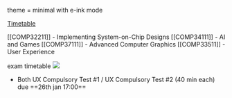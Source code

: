 theme = minimal with e-ink mode

[Timetable](https://timetables.manchester.ac.uk)

[[COMP32211]] - Implementing System-on-Chip Designs
[[COMP34111]] - AI and Games
[[COMP37111]] - Advanced Computer Graphics
[[COMP33511]] - User Experience

exam timetable
![](https://i.imgur.com/7i1wOXV.png)

- Both UX Compulsory Test #1 / UX Compulsory Test #2 (40 min each) due ==26th jan 17:00==